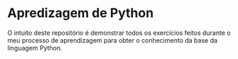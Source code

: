 # Apredizagem de Python
O intuito deste repositório é demonstrar todos os exercícios feitos durante o meu processo de aprendizagem para obter o conhecimento da base da linguagem Python.
